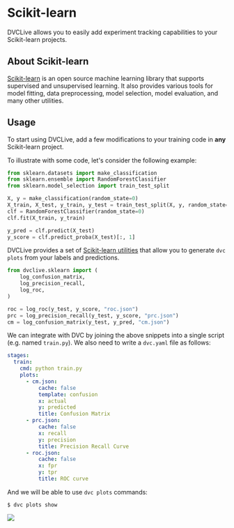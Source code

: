# Scikit-learn

DVCLive allows you to easily add experiment tracking capabilities to your
Scikit-learn projects.

## About Scikit-learn

[Scikit-learn](https://scikit-learn.org/) is an open source machine learning
library that supports supervised and unsupervised learning. It also provides
various tools for model fitting, data preprocessing, model selection, model
evaluation, and many other utilities.

## Usage

To start using DVCLive, add a few modifications to your training
code in **any** Scikit-learn project.

To illustrate with some code, let's consider the following example:

```python
from sklearn.datasets import make_classification
from sklearn.ensemble import RandomForestClassifier
from sklearn.model_selection import train_test_split

X, y = make_classification(random_state=0)
X_train, X_test, y_train, y_test = train_test_split(X, y, random_state=0)
clf = RandomForestClassifier(random_state=0)
clf.fit(X_train, y_train)

y_pred = clf.predict(X_test)
y_score = clf.predict_proba(X_test)[:, 1]
```

DVCLive provides a set of
[Scikit-learn utilities](/doc/dvclive/api-reference/sklearn) that allow you to
generate `dvc plots` from your labels and predictions.

```python
from dvclive.sklearn import (
    log_confusion_matrix,
    log_precision_recall,
    log_roc,
)

roc = log_roc(y_test, y_score, "roc.json")
prc = log_precision_recall(y_test, y_score, "prc.json")
cm = log_confusion_matrix(y_test, y_pred, "cm.json")
```

We can integrate with DVC by joining the above snippets into a single script
(e.g. named `train.py`). We also need to write a `dvc.yaml` file as follows:

```yaml
stages:
  train:
    cmd: python train.py
    plots:
      - cm.json:
          cache: false
          template: confusion
          x: actual
          y: predicted
          title: Confusion Matrix
      - prc.json:
          cache: false
          x: recall
          y: precision
          title: Precision Recall Curve
      - roc.json:
          cache: false
          x: fpr
          y: tpr
          title: ROC curve
```

And we will be able to use `dvc plots` commands:

```dvc
$ dvc plots show
```

![](/img/sklearn-plots.png)
